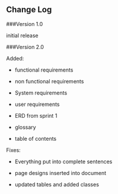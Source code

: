 ## Change Log

###Version 1.0
 
  initial release
  
###Version 2.0

  Added:
  
  - functional requirements
  
  - non functional requirements 
  
  - System requirements
  
  - user requirements
  
  - ERD from sprint 1
  
  - glossary
  
  - table of contents
  
Fixes: 
  
  - Everything put into complete sentences
  
  - page designs inserted into document
  
  - updated tables and added classes
  
